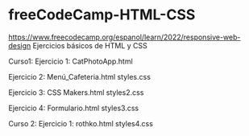 # freeCodeCamp-HTML-CSS
https://www.freecodecamp.org/espanol/learn/2022/responsive-web-design
Ejercicios básicos de HTML y CSS

Curso1:
Ejercicio 1:
CatPhotoApp.html

Ejercicio 2:
Menú_Cafeteria.html
styles.css

Ejercicio 3:
CSS Makers.html
styles2.css

Ejercicio 4:
Formulario.html
styles3.css

Curso 2:
Ejercicio 1:
rothko.html
styles4.css
